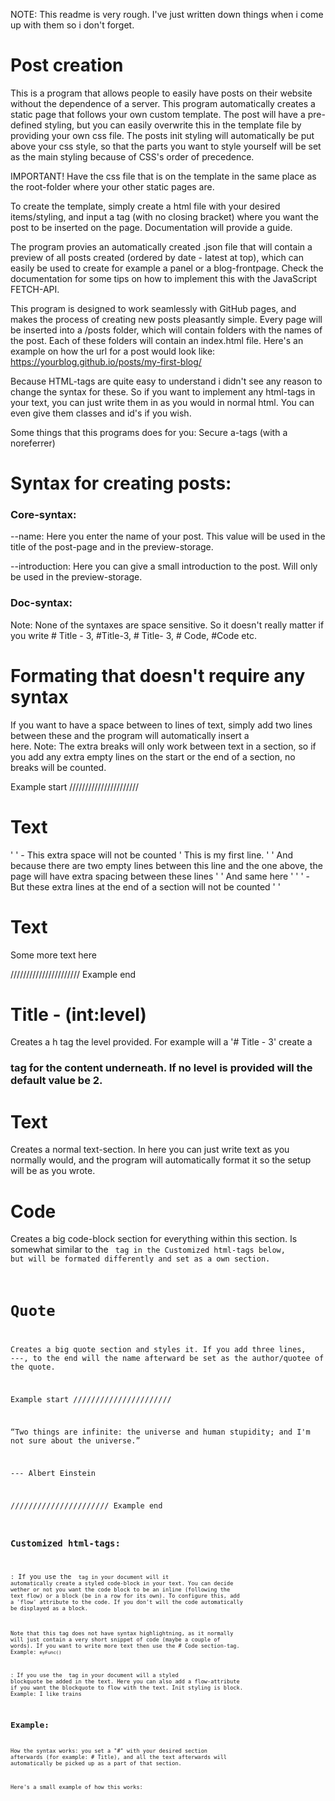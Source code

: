 NOTE: This readme is very rough. I've just written down things when i come up with them so i don't forget.

# Post creation

This is a program that allows people to easily have posts on their website without the dependence of a server. This program automatically creates a static page that follows your own custom template. The post will have a pre-defined styling, but you can easily overwrite this in the template file by providing your own css file. The posts init styling will automatically be put above your css style, so that the parts you want to style yourself will be set as the main styling because of CSS's order of precedence.

IMPORTANT! Have the css file that is on the template in the same place as the root-folder where your other static pages are.

To create the template, simply create a html file with your desired items/styling, and input a <POST> tag (with no closing bracket) where you want the post to be inserted on the page. Documentation will provide a guide.

The program provies an automatically created .json file that will contain a preview of all posts created (ordered by date - latest at top), which can easily be used to create for example a panel or a blog-frontpage. Check the documentation for some tips on how to implement this with the JavaScript FETCH-API.

This program is designed to work seamlessly with GitHub pages, and makes the process of creating new posts pleasantly simple. Every page will be inserted into a /posts folder, which will contain folders with the names of the post. Each of these folders will contain an index.html file. Here's an example on how the url for a post would look like: https://yourblog.github.io/posts/my-first-blog/

Because HTML-tags are quite easy to understand i didn't see any reason to change the syntax for these. So if you want to implement any html-tags in your text, you can just write them in as you would in normal html. You can even give them classes and id's if you wish.

Some things that this programs does for you:
Secure a-tags (with a noreferrer)

# Syntax for creating posts:

### Core-syntax:

--name: Here you enter the name of your post. This value will be used in the title of the post-page and in the preview-storage.

--introduction: Here you can give a small introduction to the post. Will only be used in the preview-storage.

### Doc-syntax:

Note: None of the syntaxes are space sensitive. So it doesn't really matter if you write # Title - 3, #Title-3, # Title- 3, # Code, #Code etc.

# Formating that doesn't require any syntax

If you want to have a space between to lines of text, simply add two lines between these and the program will automatically insert a <br> here.
Note: The extra breaks will only work between text in a section, so if you add any extra empty lines on the start or the end of a section, no breaks will be counted.

Example start
//////////////////////

# Text

'
' - This extra space will not be counted
'
This is my first line.
'
'
And because there are two empty lines between this line and the one above, the page will have extra spacing between these lines
'
'
And same here
'
'
' - But these extra lines at the end of a section will not be counted
'
'

# Text

Some more text here

//////////////////////
Example end

# Title - (int:level)

Creates a h tag the level provided. For example will a '# Title - 3' create a <h3> tag for the content underneath. If no level is provided will the default value be 2.

# Text

Creates a normal text-section. In here you can just write text as you normally would, and the program will automatically format it so the setup will be as you wrote.

# Code

Creates a big code-block section for everything within this section. Is somewhat similar to the <code> tag in the Customized html-tags below, but will be formated differently and set as a own section.

# Quote

Creates a big quote section and styles it. If you add three lines, ---, to the end will the name afterward be set as the author/quotee of the quote.

Example start
//////////////////////

“Two things are infinite: the universe and human stupidity; and I'm not sure about the universe.”

--- Albert Einstein

//////////////////////
Example end

### Customized html-tags:

<code>: If you use the <code> tag in your document will it automatically create a styled code-block in your text. You can decide wether or not you want the code block to be an inline (following the text flow) or a block (be in a row for its own). To configure this, add a 'flow' attribute to the code. If you don't will the code automatically be displayed as a block.

Note that this tag does not have syntax highlightning, as it normally will just contain a very short snippet of code (maybe a couple of words). If you want to write more text then use the # Code section-tag.
Example: <code flow>myFunc()</code>

<quote>: If you use the <quote> tag in your document will a styled blockquote be added in the text. Here you can also add a flow-attribute if you want the blockquote to flow with the text. Init styling is block.
Example: <quote>I like trains</quote>

## Example:

How the syntax works: you set a "#" with your desired section afterwards (for example: # Title), and all the text afterwards will automatically be picked up as a part of that section.

Here's a small example of how this works:
